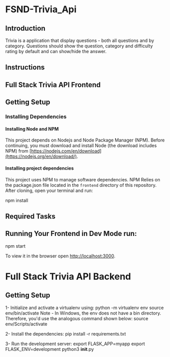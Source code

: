 # FSND-Trivia_Api
## Introduction

Trivia is a application that display questions - both all questions and by category. Questions should show the question, category and difficulty rating by default and can show/hide the answer.

## Instructions
## Full Stack Trivia API Frontend

## Getting Setup

### Installing Dependencies

#### Installing Node and NPM

This project depends on Nodejs and Node Package Manager (NPM). Before continuing, you must download and install Node (the download includes NPM) from [https://nodejs.com/en/download](https://nodejs.org/en/download/).

#### Installing project dependencies

This project uses NPM to manage software dependencies. NPM Relies on the package.json file located in the `frontend` directory of this repository. After cloning, open your terminal and run:

npm install

## Required Tasks

## Running Your Frontend in Dev Mode run:

npm start

To view it in the browser open [http://localhost:3000](http://localhost:3000).
 


# Full Stack Trivia API Backend

## Getting Setup

1- Initialize and activate a virtualenv using:
python -m virtualenv env
source env/bin/activate
Note - In Windows, the env does not have a bin directory. Therefore, you'd use the analogous command shown below:
source env/Scripts/activate

2- Install the dependencies:
pip install -r requirements.txt

3- Run the development server:
export FLASK_APP=myapp
export FLASK_ENV=development
python3 __init__.py





